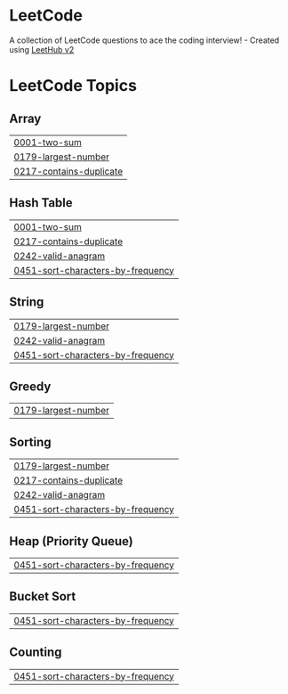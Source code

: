 # LeetCode
A collection of LeetCode questions to ace the coding interview! - Created using [LeetHub v2](https://github.com/arunbhardwaj/LeetHub-2.0)

<!---LeetCode Topics Start-->
# LeetCode Topics
## Array
|  |
| ------- |
| [0001-two-sum](https://github.com/antoniopater/LeetCode/tree/master/0001-two-sum) |
| [0179-largest-number](https://github.com/antoniopater/LeetCode/tree/master/0179-largest-number) |
| [0217-contains-duplicate](https://github.com/antoniopater/LeetCode/tree/master/0217-contains-duplicate) |
## Hash Table
|  |
| ------- |
| [0001-two-sum](https://github.com/antoniopater/LeetCode/tree/master/0001-two-sum) |
| [0217-contains-duplicate](https://github.com/antoniopater/LeetCode/tree/master/0217-contains-duplicate) |
| [0242-valid-anagram](https://github.com/antoniopater/LeetCode/tree/master/0242-valid-anagram) |
| [0451-sort-characters-by-frequency](https://github.com/antoniopater/LeetCode/tree/master/0451-sort-characters-by-frequency) |
## String
|  |
| ------- |
| [0179-largest-number](https://github.com/antoniopater/LeetCode/tree/master/0179-largest-number) |
| [0242-valid-anagram](https://github.com/antoniopater/LeetCode/tree/master/0242-valid-anagram) |
| [0451-sort-characters-by-frequency](https://github.com/antoniopater/LeetCode/tree/master/0451-sort-characters-by-frequency) |
## Greedy
|  |
| ------- |
| [0179-largest-number](https://github.com/antoniopater/LeetCode/tree/master/0179-largest-number) |
## Sorting
|  |
| ------- |
| [0179-largest-number](https://github.com/antoniopater/LeetCode/tree/master/0179-largest-number) |
| [0217-contains-duplicate](https://github.com/antoniopater/LeetCode/tree/master/0217-contains-duplicate) |
| [0242-valid-anagram](https://github.com/antoniopater/LeetCode/tree/master/0242-valid-anagram) |
| [0451-sort-characters-by-frequency](https://github.com/antoniopater/LeetCode/tree/master/0451-sort-characters-by-frequency) |
## Heap (Priority Queue)
|  |
| ------- |
| [0451-sort-characters-by-frequency](https://github.com/antoniopater/LeetCode/tree/master/0451-sort-characters-by-frequency) |
## Bucket Sort
|  |
| ------- |
| [0451-sort-characters-by-frequency](https://github.com/antoniopater/LeetCode/tree/master/0451-sort-characters-by-frequency) |
## Counting
|  |
| ------- |
| [0451-sort-characters-by-frequency](https://github.com/antoniopater/LeetCode/tree/master/0451-sort-characters-by-frequency) |
<!---LeetCode Topics End-->